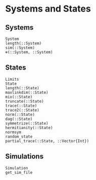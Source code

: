# Systems and States

## Systems

```@docs
System
length(::System)
sim(::System)
⊗(::System, ::System)
```

## States

```@docs
Limits
State
length(::State)
maxlinkdim(::State)
mix(::State)
truncate(::State)
trace(::State)
trace2(::State)
norm(::State)
dag(::State)
symmetrize(::State)
hermitianity(::State)
normsym
random_state
partial_trace(::State, ::Vector{Int})
```

## Simulations

```@docs
Simulation
get_sim_file
```
